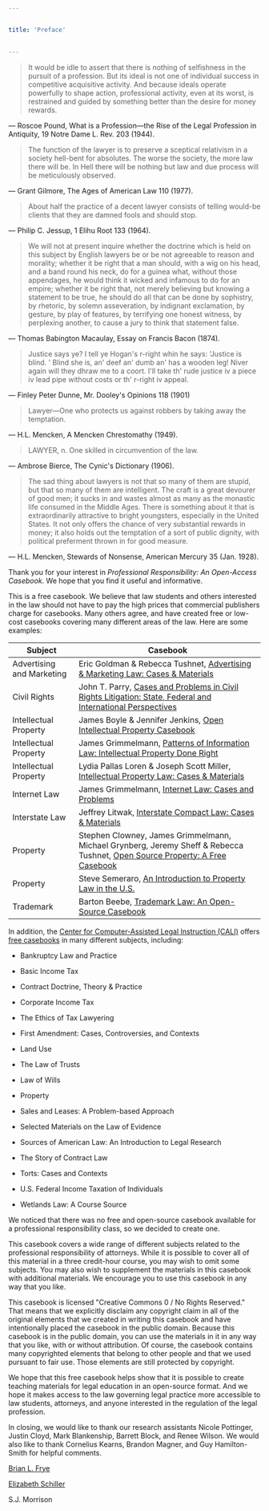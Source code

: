 ```yaml
---


title: 'Preface'

  
---
```


<div markdown="block" class="casebook-epigraph">

> It would be idle to assert that there is nothing of selfishness in the pursuit of a profession. But its ideal is not one of individual success in competitive acquisitive activity. And because ideals operate powerfully to shape action, professional activity, even at its worst, is restrained and guided by something better than the desire for money rewards.

— Roscoe Pound, What is a Profession—the Rise of the Legal Profession in Antiquity, 19 Notre Dame L. Rev. 203 (1944).

> The function of the lawyer is to preserve a sceptical relativism in a society hell-bent for absolutes. The worse the society, the more law there will be. In Hell there will be nothing but law and due process will be meticulously observed.

— Grant Gilmore, The Ages of American Law 110 (1977). 

> About half the practice of a decent lawyer consists of telling would-be clients that they are damned fools and should stop.

— Philip C. Jessup, 1 Elihu Root 133 (1964).

> We will not at present inquire whether the doctrine which is held on this subject by English lawyers be or be not agreeable to reason and morality; whether it be right that a man should, with a wig on his head, and a band round his neck, do for a guinea what, without those appendages, he would think it wicked and infamous to do for an empire; whether it be right that, not merely believing but knowing a statement to be true, he should do all that can be done by sophistry, by rhetoric, by solemn asseveration, by indignant exclamation, by gesture, by play of features, by terrifying one honest witness, by perplexing another, to cause a jury to think that statement false.

— Thomas Babington Macaulay, Essay on Francis Bacon (1874).

> Justice says ye? I tell ye Hogan's r-right whin he says: 'Justice is blind. ' Blind she is, an' deef an' dumb an' has a wooden leg! Niver again will they dhraw me to a coort. I'll take th' rude justice iv a piece iv lead pipe without costs or th' r-right iv appeal.

— Finley Peter Dunne, Mr. Dooley's Opinions 118 (1901)

> Lawyer—One who protects us against robbers by taking away the temptation.

— H.L. Mencken, A Mencken Chrestomathy (1949).

> LAWYER, n. One skilled in circumvention of the law.

— Ambrose Bierce, The Cynic's Dictionary (1906). 

> The sad thing about lawyers is not that so many of them are stupid, but that so many of them are intelligent. The craft is a great devourer of good men; it sucks in and wastes almost as many as the monastic life consumed in the Middle Ages. There is something about it that is extraordinarily attractive to bright youngsters, especially in the United States. It not only offers the chance of very substantial rewards in money; it also holds out the temptation of a sort of public dignity, with political preferment thrown in for good measure.

— H.L. Mencken, Stewards of Nonsense, American Mercury 35 (Jan. 1928). 

</div>

Thank you for your interest in *Professional Responsibility: An Open-Access Casebook*. We hope that you find it useful and informative.

This is a free casebook. We believe that law students and others interested in the law should not have to pay the high prices that commercial publishers charge for casebooks. Many others agree, and have created free or low-cost casebooks covering many different areas of the law. Here are some examples:

| Subject | Casebook |
| ------- | -------- |
| Advertising and Marketing | Eric Goldman & Rebecca Tushnet, [Advertising & Marketing Law: Cases & Materials](https://blog.ericgoldman.org/archives/2019/01/announcing-the-fourth-edition-of-advertising-marketing-law-cases-materials-by-tushnet-goldman-2.htm) |
| Civil Rights | John T. Parry, [Cases and Problems in Civil Rights Litigation: State, Federal and International Perspectives](https://www.semaphorepress.com/CivilRightsLitigationOverview.html) |
| Intellectual Property | James Boyle & Jennifer Jenkins, [Open Intellectual Property Casebook](https://law.duke.edu/cspd/openip/) |
| Intellectual Property | James Grimmelmann, [Patterns of Information Law: Intellectual Property Done Right](https://james.grimmelmann.net/ipbook/) |
| Intellectual Property | Lydia Pallas Loren & Joseph Scott Miller, [Intellectual Property Law: Cases & Materials](https://www.semaphorepress.com/IntellectualPropertyLaw_overview.html) |
| Internet Law | James Grimmelmann, [Internet Law: Cases and Problems](http://internetcasebook.com/) |
| Interstate Law | Jeffrey Litwak, [Interstate Compact Law: Cases & Materials](https://www.semaphorepress.com/InterstateCompactLaw_overview.html) |
| Property | Stephen Clowney, James Grimmelmann, Michael Grynberg, Jeremy Sheff & Rebecca Tushnet, [Open Source Property: A Free Casebook](https://opensourceproperty.org/) |
| Property | Steve Semeraro, [An Introduction to Property Law in the U.S.](https://www.semaphorepress.com/PropertyLaw_overview.html) |
| Trademark | Barton Beebe, [Trademark Law: An Open-Source Casebook](http://tmcasebook.org/) |

In addition, the [Center for Computer-Assisted Legal Instruction (CALI)](https://www.cali.org/) offers [free casebooks](https://www.cali.org/collections/casebook) in many different subjects, including:

- Bankruptcy Law and Practice

- Basic Income Tax

- Contract Doctrine, Theory & Practice

- Corporate Income Tax

- The Ethics of Tax Lawyering

- First Amendment: Cases, Controversies, and Contexts

- Land Use

- The Law of Trusts

- Law of Wills

- Property

- Sales and Leases: A Problem-based Approach

- Selected Materials on the Law of Evidence

- Sources of American Law: An Introduction to Legal Research

- The Story of Contract Law

- Torts: Cases and Contexts

- U.S. Federal Income Taxation of Individuals

- Wetlands Law: A Course Source

We noticed that there was no free and open-source casebook available for a professional responsibility class, so we decided to create one.

This casebook covers a wide range of different subjects related to the professional responsibility of attorneys. While it is possible to cover all of this material in a three credit-hour course, you may wish to omit some subjects. You may also wish to supplement the materials in this casebook with additional materials. We encourage you to use this casebook in any way that you like.

This casebook is licensed "Creative Commons 0 / No Rights Reserved." That means that we explicitly disclaim any copyright claim in all of the original elements that we created in writing this casebook and have intentionally placed the casebook in the public domain. Because this casebook is in the public domain, you can use the materials in it in any way that you like, with or without attribution. Of course, the casebook contains many copyrighted elements that belong to other people and that we used pursuant to fair use. Those elements are still protected by copyright.

We hope that this free casebook helps show that it is possible to create teaching materials for legal education in an open-source format. And we hope it makes access to the law governing legal practice more accessible to law students, attorneys, and anyone interested in the regulation of the legal profession.

In closing, we would like to thank our research assistants Nicole Pottinger, Justin Cloyd, Mark Blankenship, Barrett Block, and Renee Wilson. We would also like to thank Cornelius Kearns, Brandon Magner, and Guy Hamilton-Smith for helpful comments.

[Brian L. Frye](http://law.uky.edu/directory/brian-l-frye) 

[Elizabeth Schiller](https://law.richmond.edu/faculty/eschille/) 

S.J. Morrison